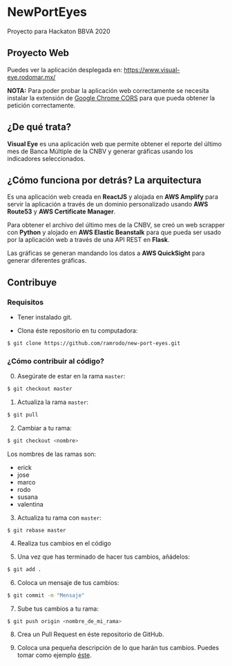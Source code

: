 # NewPortEyes
Proyecto para Hackaton BBVA 2020

## Proyecto Web

Puedes ver la aplicación desplegada en: https://www.visual-eye.rodomar.mx/

**NOTA:** Para poder probar la aplicación web correctamente se necesita instalar la extensión de [Google Chrome CORS](https://chrome.google.com/webstore/detail/allow-cors-access-control/lhobafahddgcelffkeicbaginigeejlf?hl=es) para que pueda obtener la petición correctamente.

## ¿De qué trata?

**Visual Eye** es una aplicación web que permite obtener el reporte del último mes de Banca Múltiple de la CNBV y generar gráficas usando los indicadores seleccionados.

## ¿Cómo funciona por detrás? La arquitectura

Es una aplicación web creada en **ReactJS** y alojada en **AWS Amplify** para servir la aplicación a través de un dominio personalizado usando **AWS Route53** y **AWS Certificate Manager**.

Para obtener el archivo del último mes de la CNBV, se creó un web scrapper con **Python** y alojado en **AWS Elastic Beanstalk** para que pueda ser usado por la aplicación web a través de una API REST en **Flask**.

Las gráficas se generan mandando los datos a **AWS QuickSight** para generar diferentes gráficas.

## Contribuye

### Requisitos

- Tener instalado git.

- Clona éste repositorio en tu computadora:
```bash
$ git clone https://github.com/ramrodo/new-port-eyes.git
```

### ¿Cómo contribuir al código?

0. Asegúrate de estar en la rama `master`:

```bash
$ git checkout master
```

1. Actualiza la rama `master`:

```bash
$ git pull
```

2. Cambiar a tu rama:

```bash
$ git checkout <nombre>
```

Los nombres de las ramas son:
- erick
- jose
- marco
- rodo
- susana
- valentina

3. Actualiza tu rama con `master`:

```
$ git rebase master
```

4. Realiza tus cambios en el código

5. Una vez que has terminado de hacer tus cambios, añádelos:

```bash
$ git add .
```

6. Coloca un mensaje de tus cambios:

```bash
$ git commit -m "Mensaje"
```

7. Sube tus cambios a tu rama:

```bash
$ git push origin <nombre_de_mi_rama>
```

8. Crea un Pull Request en éste repositorio de GitHub.

9. Coloca una pequeña descripción de lo que harán tus cambios. Puedes tomar como ejemplo [éste](https://github.com/ramrodo/new-port-eyes/pull/1).
